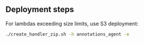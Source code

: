 ## Deployment steps

For lambdas exceeding size limits, use S3 deployment:

```bash
./create_handler_zip.sh -h annotations_agent -e
```

